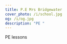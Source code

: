 ```yaml
---
title: P.E Mrs Bridgewater
cover_photo: /i/school.jpg
og: /i/og.jpg
description: "PE "
---
```

PE lessons